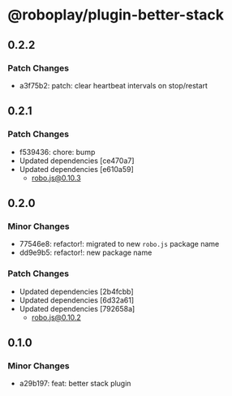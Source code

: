 # @roboplay/plugin-better-stack

## 0.2.2

### Patch Changes

- a3f75b2: patch: clear heartbeat intervals on stop/restart

## 0.2.1

### Patch Changes

- f539436: chore: bump
- Updated dependencies [ce470a7]
- Updated dependencies [e610a59]
  - robo.js@0.10.3

## 0.2.0

### Minor Changes

- 77546e8: refactor!: migrated to new `robo.js` package name
- dd9e9b5: refactor!: new package name

### Patch Changes

- Updated dependencies [2b4fcbb]
- Updated dependencies [6d32a61]
- Updated dependencies [792658a]
  - robo.js@0.10.2

## 0.1.0

### Minor Changes

- a29b197: feat: better stack plugin
